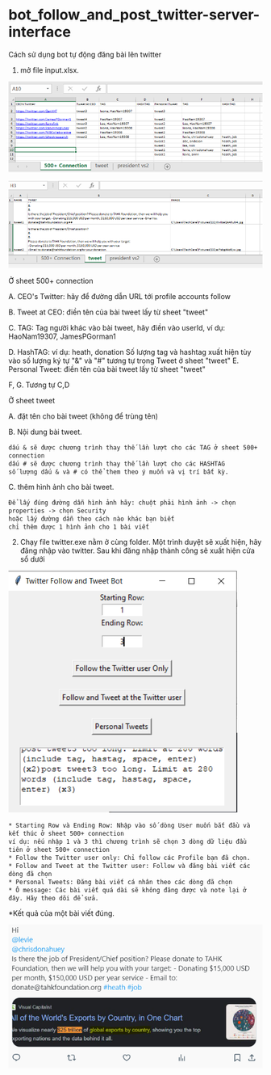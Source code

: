 # bot_follow_and_post_twitter-server-interface

Cách sử dụng bot tự động đăng bài lên twitter

1. mở file input.xlsx.

![1705551475652](image/README/1705551475652.png)

![1705551571523](image/README/1705551571523.png)

Ở sheet 500+ connection

A. CEO's Twitter: hãy để đường dẫn URL tới profile accounts follow

B. Tweet at CEO: điền tên của bài tweet lấy từ sheet "tweet"

C. TAG: Tag người khác vào bài tweet, hãy điền vào userId, ví dụ: HaoNam19307, JamesPGorman1

D. HashTAG:  ví dụ: heath, donation
	Số lượng tag và hashtag xuất hiện tùy vào số lượng ký tự "&" và "#" tương tự trong Tweet ở sheet "tweet"
E. Personal Tweet: điền tên của bài tweet lấy từ sheet "tweet"

F, G. Tương tự C,D

Ở sheet tweet

A. đặt tên cho bài tweet (không để trùng tên)

B. Nội dung bài tweet.

	dấu & sẽ được chương trình thay thế lần lượt cho các TAG ở sheet 500+ connection
	dấu # sẽ được chương trình thay thế lần lượt cho các HASHTAG
	số lượng dấu & và # có thể them theo ý muốn và vị trí bất kỳ.
 
C. thêm hình ảnh cho bài tweet.

	Để lấy đúng đường dẫn hình ảnh hãy: chuột phải hình ảnh -> chọn properties -> chọn Security
	hoặc lấy đường dẫn theo cách nào khác bạn biết
	chỉ thêm được 1 hình ảnh cho 1 bài viết

2. Chạy file twitter.exe nằm ở cùng folder.
   Một trình duyệt sẽ xuất hiện, hãy đăng nhập vào twitter.
   Sau khi đăng nhập thành công sẽ xuất hiện cửa sổ dưới

![1705552006146](image/README/1705552006146.png)

    * Starting Row và Ending Row: Nhập vào số dòng User muốn bắt đầu và kết thúc ở sheet 500+ connection
	ví dụ: nếu nhập 1 và 3 thì chương trình sẽ chọn 3 dòng dữ liệu đầu tiên ở sheet 500+ connection
    * Follow the Twitter user only: Chỉ follow các Profile bạn đã chọn.
    * Follow and Tweet at the Twitter user: Follow và đăng bài viết các dòng đã chọn
    * Personal Tweets: Đăng bài viết cá nhân theo các dòng đã chọn
    * Ô message: Các bài viết quá dài sẽ không đăng được và note lại ở đây. Hãy theo dõi để sửa.

*Kết quả của một bài viết đúng.

![1705553150699](image/README/1705553150699.png)
